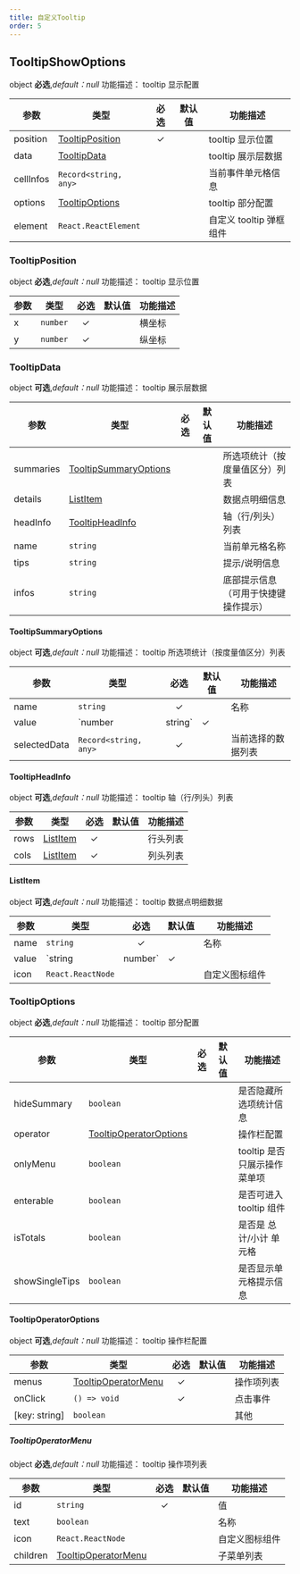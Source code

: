 ```yaml
---
title: 自定义Tooltip
order: 5
---
```



## TooltipShowOptions

object **必选**,_default：null_ 功能描述： tooltip 显示配置

| 参数      | 类型                                | 必选  | 默认值 | 功能描述                |
| --------- | ----------------------------------- | :---: | ------ | ----------------------- |
| position  | [TooltipPosition](#TooltipPosition) |   ✓   |        | tooltip 显示位置        |
| data      | [TooltipData](#TooltipData)         |       |        | tooltip 展示层数据      |
| cellInfos | `Record<string, any>`               |       |        | 当前事件单元格信息      |
| options   | [TooltipOptions](#TooltipOptions)   |       |        | tooltip 部分配置        |
| element   | `React.ReactElement`                |       |        | 自定义 tooltip 弹框组件 |

### TooltipPosition

object **必选**,_default：null_ 功能描述： tooltip 显示位置

| 参数 | 类型     | 必选  | 默认值 | 功能描述 |
| ---- | -------- | :---: | ------ | -------- |
| x    | `number` |   ✓   |        | 横坐标   |
| y    | `number` |   ✓   |        | 纵坐标   |

### TooltipData

object **可选**,_default：null_ 功能描述： tooltip 展示层数据

| 参数      | 类型                                            | 必选  | 默认值 | 功能描述                             |
| --------- | ----------------------------------------------- | :---: | ------ | ------------------------------------ |
| summaries | [TooltipSummaryOptions](#TooltipSummaryOptions) |       |        | 所选项统计（按度量值区分）列表       |
| details   | [ListItem](#ListItem)                           |       |        | 数据点明细信息                       |
| headInfo  | [TooltipHeadInfo](#TooltipHeadInfo)             |       |        | 轴（行/列头）列表                    |
| name      | `string`                                        |       |        | 当前单元格名称                       |
| tips      | `string`                                        |       |        | 提示/说明信息                        |
| infos     | `string`                                        |       |        | 底部提示信息（可用于快捷键操作提示） |

#### TooltipSummaryOptions

object **可选**,_default：null_ 功能描述： tooltip 所选项统计（按度量值区分）列表

| 参数         | 类型                  | 必选  | 默认值 | 功能描述           |
| ------------ | --------------------- | :---: | ------ | ------------------ |
| name         | `string`              |   ✓   |        | 名称               |
| value        | `number | string`     |   ✓   |        | 值                 |
| selectedData | `Record<string, any>` |   ✓   |        | 当前选择的数据列表 |

#### TooltipHeadInfo

object **可选**,_default：null_ 功能描述： tooltip 轴（行/列头）列表

| 参数 | 类型                  | 必选  | 默认值 | 功能描述 |
| ---- | --------------------- | :---: | ------ | -------- |
| rows | [ListItem](#ListItem) |   ✓   |        | 行头列表 |
| cols | [ListItem](#ListItem) |   ✓   |        | 列头列表 |

#### ListItem

object **可选**,_default：null_ 功能描述： tooltip 数据点明细数据

| 参数  | 类型              | 必选  | 默认值 | 功能描述       |
| ----- | ----------------- | :---: | ------ | -------------- |
| name  | `string`          |   ✓   |        | 名称           |
| value | `string | number` |   ✓   |        | 值             |
| icon  | `React.ReactNode` |       |        | 自定义图标组件 |

### TooltipOptions

object **必选**,_default：null_ 功能描述： tooltip 部分配置

| 参数           | 类型                                              | 必选  | 默认值 | 功能描述                     |
| -------------- | ------------------------------------------------- | :---: | ------ | ---------------------------- |
| hideSummary    | `boolean`                                         |       |        | 是否隐藏所选项统计信息       |
| operator       | [TooltipOperatorOptions](#TooltipOperatorOptions) |       |        | 操作栏配置                   |
| onlyMenu       | `boolean`                                         |       |        | tooltip 是否只展示操作菜单项 |
| enterable      | `boolean`                                         |       |        | 是否可进入 tooltip 组件      |
| isTotals       | `boolean`                                         |       |        | 是否是 总计/小计 单元格      |
| showSingleTips | `boolean`                                         |       |        | 是否显示单元格提示信息       |

#### TooltipOperatorOptions

object **可选**,_default：null_ 功能描述： tooltip 操作栏配置

| 参数          | 类型                                        | 必选  | 默认值 | 功能描述   |
| ------------- | ------------------------------------------- | :---: | ------ | ---------- |
| menus         | [TooltipOperatorMenu](#TooltipOperatorMenu) |   ✓   |        | 操作项列表 |
| onClick       | `() => void`                                |   ✓   |        | 点击事件   |
| [key: string] | `boolean`                                   |       |        | 其他       |

##### TooltipOperatorMenu

object **必选**,_default：null_ 功能描述： tooltip 操作项列表

| 参数     | 类型                                        | 必选  | 默认值 | 功能描述       |
| -------- | ------------------------------------------- | :---: | ------ | -------------- |
| id       | `string`                                    |   ✓   |        | 值             |
| text     | `boolean`                                   |       |        | 名称           |
| icon     | `React.ReactNode`                           |       |        | 自定义图标组件 |
| children | [TooltipOperatorMenu](#TooltipOperatorMenu) |       |        | 子菜单列表     |
